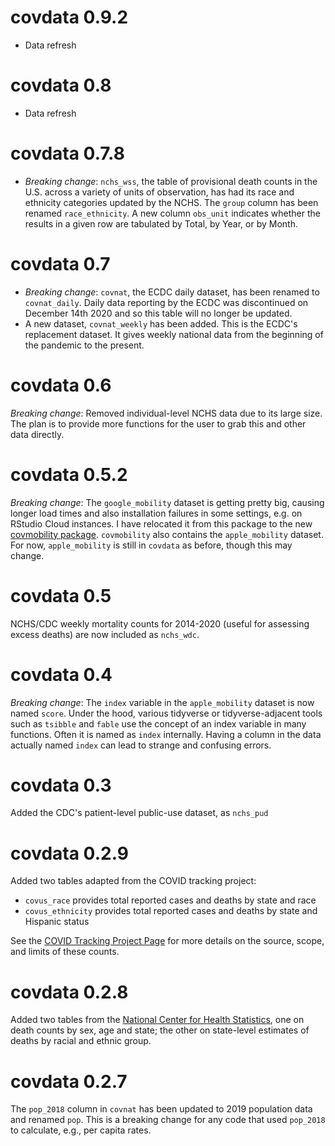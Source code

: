 # covdata 0.9.2
- Data refresh

# covdata 0.8
- Data refresh

# covdata 0.7.8
- *Breaking change*: `nchs_wss`, the table of provisional death counts in the U.S. across a variety of units of observation, has had its race and ethnicity categories updated by the NCHS. The `group` column has been renamed `race_ethnicity`. A new column `obs_unit` indicates whether the results in a given row are tabulated by Total, by Year, or by Month.  

# covdata 0.7
- *Breaking change*: `covnat`, the ECDC daily dataset, has been renamed to `covnat_daily`. Daily data reporting by the ECDC was discontinued on December 14th 2020 and so this table will no longer be updated.
- A new dataset, `covnat_weekly` has been added. This is the ECDC's replacement dataset. It gives weekly national data from the beginning of the pandemic to the present.

# covdata 0.6
*Breaking change*: Removed individual-level NCHS data due to its large size. The plan is to provide more functions for the user to grab this and other data directly.

# covdata 0.5.2

*Breaking change*: The `google_mobility` dataset is getting pretty big, causing longer load times and also installation failures in some settings, e.g. on RStudio Cloud instances. I have relocated it from this package to the new [covmobility package](https://kjhealy.github.io/covmobility). `covmobility` also contains the `apple_mobility` dataset. For now, `apple_mobility` is still in `covdata` as before, though this may change.

# covdata 0.5

NCHS/CDC weekly mortality counts for 2014-2020 (useful for assessing excess deaths) are now included as `nchs_wdc`.

# covdata 0.4

*Breaking change*: The `index` variable in the `apple_mobility` dataset is now named `score`. Under the hood, various tidyverse or tidyverse-adjacent tools such as `tsibble` and `fable` use the concept of an index variable in many functions. Often it is named as `index` internally. Having a column in the data actually named `index` can lead to strange and confusing errors.

# covdata 0.3

Added the CDC's patient-level public-use dataset, as `nchs_pud`

# covdata 0.2.9

Added two tables adapted from the COVID tracking project:  
- `covus_race` provides total reported cases and deaths by state and race
- `covus_ethnicity` provides total reported cases and deaths by state and Hispanic status

See the [COVID Tracking Project Page](https://covidtracking.com/race/about) for more details on the source, scope, and limits of these counts.

# covdata 0.2.8

Added two tables from the [National Center for Health Statistics](https://www.cdc.gov/nchs/), one on death counts by sex, age and state; the other on state-level estimates of deaths by racial and ethnic group.

# covdata 0.2.7

The `pop_2018` column in `covnat` has been updated to 2019 population data and renamed `pop`. This is a breaking change for any code that used `pop_2018` to calculate, e.g., per capita rates. 
